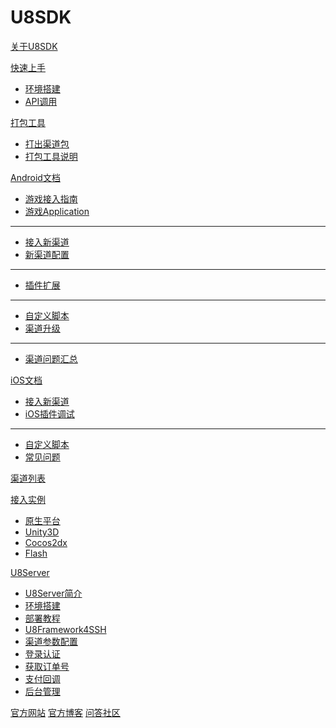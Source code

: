 # U8SDK

[关于U8SDK](index.md)

[快速上手]()

  * [环境搭建](setup.md)
  * [API调用](quickstart.md)

[打包工具]()

  * [打出渠道包](package.md)
  * [打包工具说明](package_readme.md)

[Android文档]()

  * [游戏接入指南](android_game_doc.md)
  * [游戏Application](android_custom_application.md)
  - - - -
  * [接入新渠道](android_addchannel.md)
  * [新渠道配置](android_package.md)  
  - - - -
  * [插件扩展](android_plugins.md)  
  - - - -
  * [自定义脚本](android_script.md)
  * [渠道升级](android_updatechannel.md)
  - - - -
  * [渠道问题汇总](android_faq.md)

[iOS文档]()

  * [接入新渠道](ios_addchannel.md)
  * [iOS插件调试](ios_debug.md)
  - - - -  
  * [自定义脚本](ios_script.md)
  * [常见问题](ios_faq.md)

[渠道列表](channel_supports.md)

[接入实例]()

  * [原生平台](android_demo.md)
  * [Unity3D](unity_demo.md)
  * [Cocos2dx](cocos2dx_demo.md)
  * [Flash](flash_demo.md)

[U8Server]()

  * [U8Server简介](u8server.md)
  * [环境搭建](u8server_setup.md)
  * [部署教程](u8server_deploy.md)
  * [U8Framework4SSH](u8server_framework.md)
  * [渠道参数配置](android_channels.md)
  * [登录认证](u8server_login.md)
  * [获取订单号](u8server_order.md)
  * [支付回调](u8server_pay.md)
  * [后台管理](u8server_manager.md)

[官方网站](http://www.u8sdk.com)
[官方博客](http://www.uustory.com)
[问答社区](http://www.uustory.com/sdk)

<!-- counter pixel for counting visitors -->
<!-- <img src="http://stats.markdown.io/mdwiki_info.gif" style="display:none;"/> -->

<script type="text/javascript">

  var _gaq = _gaq || [];
  _gaq.push(['_setAccount', 'UA-44627253-1']);
  _gaq.push(['_trackPageview']);

  (function() {
    var ga = document.createElement('script'); ga.type = 'text/javascript'; ga.async = true;
    ga.src = ('https:' == document.location.protocol ? 'https://ssl' : 'http://www') + '.google-analytics.com/ga.js';
    var s = document.getElementsByTagName('script')[0]; s.parentNode.insertBefore(ga, s);
  })();

</script>

